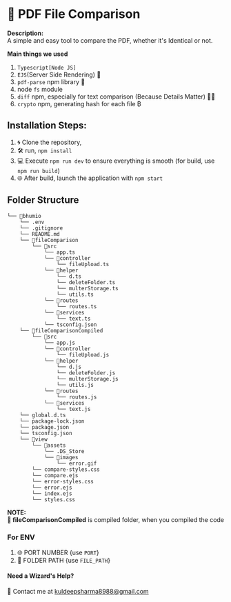 # 📄 PDF File Comparison

**Description:**
<br>
A simple and easy tool to compare the PDF, whether it's Identical or not.

**Main things we used**
<br>

1. `Typescript[Node JS]`
2. `EJS`(Server Side Rendering) 🎨
3. `pdf-parse` npm library 📜
4. node `fs` module
5. `diff` npm, especially for text comparison (Because Details Matter) 🕵️‍♂️
6. `crypto` npm, generating hash for each file ₿

## Installation Steps:

1. 🌀 Clone the repository,
2. 🛠️ run, `npm install`
3. 💻 Execute `npm run dev` to ensure everything is smooth (for build, use `npm run build`)
4. 🌐 After build, launch the application with `npm start`

## Folder Structure

```
└── 📁bhumio
    └── .env
    └── .gitignore
    └── README.md
    └── 📁fileComparison
        └── 📁src
            └── app.ts
            └── 📁controller
                └── fileUpload.ts
            └── 📁helper
                └── d.ts
                └── deleteFolder.ts
                └── multerStorage.ts
                └── utils.ts
            └── 📁routes
                └── routes.ts
            └── 📁services
                └── text.ts
            └── tsconfig.json
    └── 📁fileComparisonCompiled
        └── 📁src
            └── app.js
            └── 📁controller
                └── fileUpload.js
            └── 📁helper
                └── d.js
                └── deleteFolder.js
                └── multerStorage.js
                └── utils.js
            └── 📁routes
                └── routes.js
            └── 📁services
                └── text.js
    └── global.d.ts
    └── package-lock.json
    └── package.json
    └── tsconfig.json
    └── 📁view
        └── 📁assets
            └── .DS_Store
            └── 📁images
                └── error.gif
        └── compare-styles.css
        └── compare.ejs
        └── error-styles.css
        └── error.ejs
        └── index.ejs
        └── styles.css
```

**NOTE:** <br> **📁 fileComparisonCompiled** is compiled folder, when you compiled the code

### For ENV

1. 🌐 PORT NUMBER {use `PORT`}
2. 📂 FOLDER PATH {use `FILE_PATH`}

#### Need a Wizard's Help?

📩 Contact me at kuldeepsharma8988@gmail.com
